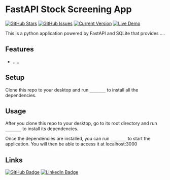 FastAPI Stock Screening App
============
[![GitHub Stars](https://img.shields.io/github/stars/jordanhoare/stock-screening-app.svg)](https://github.com/jordanhoare/stock-screening-app/stargazers) [![GitHub Issues](https://img.shields.io/github/issues/jordanhoare/stock-screening-app.svg)](https://github.com/jordanhoare/stock-screening-app/issues) [![Current Version](https://img.shields.io/badge/version-1.0.7-green.svg)](https://github.com/jordanhoare/stock-screening-app) [![Live Demo](https://img.shields.io/badge/demo-online-green.svg)](https://jordanhoare.com/chat) 

This is a python application powered by FastAPI and SQLite that provides ....



## Features
- .....



## Setup
Clone this repo to your desktop and run `_______` to install all the dependencies.


## Usage
After you clone this repo to your desktop, go to its root directory and run `_______` to install its dependencies.

Once the dependencies are installed, you can run  `_______` to start the application. You will then be able to access it at localhost:3000



## Links

[![GitHub Badge](https://img.shields.io/badge/GitHub-100000?style=for-the-badge&logo=github&logoColor=white)](https://https://github.com/jordanhoare)
[![LinkedIn Badge](https://img.shields.io/badge/LinkedIn-0077B5?style=for-the-badge&logo=linkedin&logoColor=white)](https://www.linkedin.com/in/jordan-hoare)
